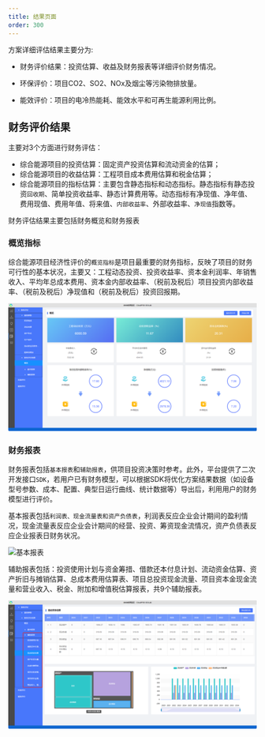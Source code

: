 ```yaml
---
title: 结果页面
order: 300
---
```




方案详细评估结果主要分为:

+ 财务评价结果：投资估算、收益及财务报表等详细评价财务情况。

+ 环保评价：项目CO2、SO2、NOx及烟尘等污染物排放量。

+ 能效评价：项目的电冷热能耗、能效水平和可再生能源利用比例。


## 财务评价结果

主要对3个方面进行财务评估：

+ 综合能源项目的投资估算：固定资产投资估算和流动资金的估算；
+ 综合能源项目的收益估算：工程项目成本费用估算和税金估算；
+ 综合能源项目的指标估算：主要包含静态指标和动态指标。静态指标有静态投资`回收期`、简单投资收益率、静态计算费用等。动态指标有净现值、净年值、费用现值、费用年值、将来值、`内部收益率`、外部收益率、`净现值`指数等。

财务评估结果主要包括财务概览和财务报表

### 概览指标

综合能源项目经济性评价的`概览指标`是项目最重要的财务指标，反映了项目的财务可行性的基本状况，主要又：工程动态投资、投资收益率、资本金利润率、年销售收入、平均年总成本费用、资本金内部收益率、（税前及税后）项目投资内部收益率、（税前及税后）净现值和（税前及税后）投资回报期。

![财务概览](./规划设计-5评估-财务.png "财务概览")
### 财务报表 

财务报表包括`基本报表`和`辅助报表`，供项目投资决策时参考。此外，平台提供了二次开发接口`SDK`，若用户已有财务模型，可以根据SDK将优化方案结果数据（如设备型号参数、成本、配置、典型日运行曲线、统计数据等）导出后，利用用户的财务模型进行评价。

基本报表包括`利润表、现金流量表和资产负债表`，利润表反应企业会计期间的盈利情况，现金流量表反应企业会计期间的经营、投资、筹资现金流情况，资产负债表反应企业报表日财务状况。

![基本报表](./规划设计-5评估-基本报表.png "基本报表")

辅助报表包括：投资使用计划与资金筹措、借款还本付息计划、流动资金估算、资产折旧与摊销估算、总成本费用估算表、项目总投资现金流量、项目资本金现金流量和营业收入、税金、附加和增值税估算报表，共9个辅助报表。

![辅助报表](./规划设计-5评估-辅助报表.png "辅助报表")
